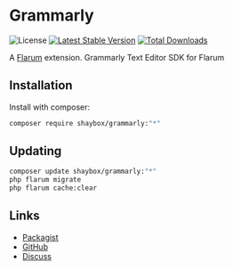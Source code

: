 # Grammarly

![License](https://img.shields.io/badge/license-MIT-blue.svg) [![Latest Stable Version](https://img.shields.io/packagist/v/shaybox/grammarly.svg)](https://packagist.org/packages/shaybox/grammarly) [![Total Downloads](https://img.shields.io/packagist/dt/shaybox/grammarly.svg)](https://packagist.org/packages/shaybox/grammarly)

A [Flarum](http://flarum.org) extension. Grammarly Text Editor SDK for Flarum

## Installation

Install with composer:

```sh
composer require shaybox/grammarly:"*"
```

## Updating

```sh
composer update shaybox/grammarly:"*"
php flarum migrate
php flarum cache:clear
```

## Links

- [Packagist](https://packagist.org/packages/shaybox/grammarly)
- [GitHub](https://github.com/shaybox/grammarly)
- [Discuss](https://discuss.flarum.org/d/PUT_DISCUSS_SLUG_HERE)
